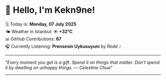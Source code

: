 # 👋 Hello, I'm Kekn9ne!

🗓️ Today is: **Monday, 07 July 2025**  
🌤️ Weather in Istanbul: **☀️   +32°C**  
📊 GitHub Contributions: **67**  
🎧 Currently Listening: **Prensesin Uykusuyum** by *Redd* 🎶

---

_"Every moment you get is a gift. Spend it on things that matter. Don't spend it by dwelling on unhappy things. — *Celestine Chua*"_

---
